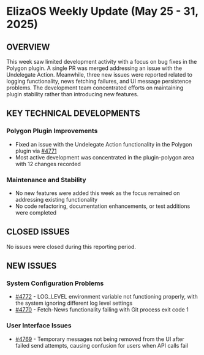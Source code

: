# ElizaOS Weekly Update (May 25 - 31, 2025)

## OVERVIEW
This week saw limited development activity with a focus on bug fixes in the Polygon plugin. A single PR was merged addressing an issue with the Undelegate Action. Meanwhile, three new issues were reported related to logging functionality, news fetching failures, and UI message persistence problems. The development team concentrated efforts on maintaining plugin stability rather than introducing new features.

## KEY TECHNICAL DEVELOPMENTS

### Polygon Plugin Improvements
- Fixed an issue with the Undelegate Action functionality in the Polygon plugin via [#4771](https://github.com/elizaos/eliza/pull/4771)
- Most active development was concentrated in the plugin-polygon area with 12 changes recorded

### Maintenance and Stability
- No new features were added this week as the focus remained on addressing existing functionality
- No code refactoring, documentation enhancements, or test additions were completed

## CLOSED ISSUES
No issues were closed during this reporting period.

## NEW ISSUES

### System Configuration Problems
- [#4772](https://github.com/elizaos/eliza/issues/4772) - LOG_LEVEL environment variable not functioning properly, with the system ignoring different log level settings
- [#4770](https://github.com/elizaos/eliza/issues/4770) - Fetch-News functionality failing with Git process exit code 1

### User Interface Issues
- [#4769](https://github.com/elizaos/eliza/issues/4769) - Temporary messages not being removed from the UI after failed send attempts, causing confusion for users when API calls fail